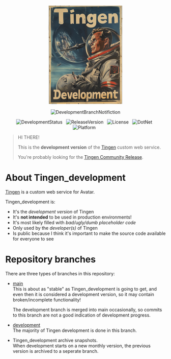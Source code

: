 <!-- u240712 -->

<div align="center">

  ![logo](/.github/images/logos/TingenDevelopment_232x308.png)

  ![DevelopmentBranchNotifiction](https://img.shields.io/badge/DEVELOPMENT_RELEASE-E10600?style=for-the-badge)

  ![DevelopmentStatus](https://img.shields.io/badge/status-active-lightgreen?style=flat-square)&nbsp;&nbsp;
  ![ReleaseVersion](https://img.shields.io/badge/release-24.9-red?style=flat-square)&nbsp;&nbsp;
  ![License](https://img.shields.io/github/license/spectrum-health-systems/Outpost31?style=flat-square)&nbsp;&nbsp;
  ![DotNet](https://img.shields.io/badge/.net-Framework_4.8-blue?style=flat-square)&nbsp;&nbsp;
  ![Platform](https://img.shields.io/badge/platform-Windows-blue?style=flat-square)&nbsp;&nbsp;

</div>

> HI THERE!  
> 
> This is the **development version** of the [Tingen](https://github.com/spectrum-health-systems/Tingen) custom web service.  
> 
> You're probably looking for the [Tingen Community Release](https://github.com/spectrum-health-systems/Tingen-CommunityRelease).

# About Tingen_development

[Tingen](https://github.com/spectrum-health-systems/Tingen) is a custom web service for Avatar.

Tingen_development is:

* It's the *development version* of Tingen
* It's **not intended** to be used in production environments!
* It's most likely filled with *bad/ugly/dumb placeholder code*
* Only used by the *developer(s)* of Tingen
* Is public because I think it's important to make the source code available for everyone to see

# Repository branches

There are three types of branches in this repository:

* [main](https://github.com/spectrum-health-systems/Tingen_development/tree/main)  
  This is about as "stable" as Tingen_development is going to get, and even then it is considered a development version, so it may contain broken/incomplete functionality!

  The development branch is merged into main occasionally, so commits to this branch are not a good indication of development progress.
  
* [development](https://github.com/spectrum-health-systems/Tingen_development/tree/development)  
  The majority of Tingen development is done in this branch.

* Tingen_development archive snapshots.  
  When development starts on a new monthly version, the previous version is archived to a seperate branch.
